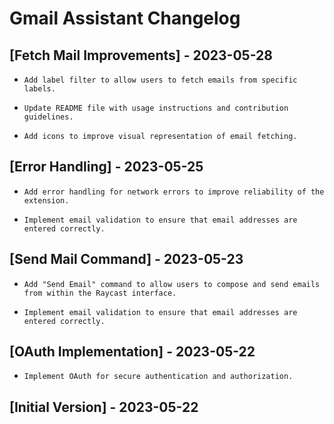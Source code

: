 # Gmail Assistant Changelog

## [Fetch Mail Improvements] - 2023-05-28

-     Add label filter to allow users to fetch emails from specific labels.
-     Update README file with usage instructions and contribution guidelines.
-     Add icons to improve visual representation of email fetching.

## [Error Handling] - 2023-05-25

-     Add error handling for network errors to improve reliability of the extension.
-     Implement email validation to ensure that email addresses are entered correctly.

## [Send Mail Command] - 2023-05-23

-     Add "Send Email" command to allow users to compose and send emails from within the Raycast interface.
-     Implement email validation to ensure that email addresses are entered correctly.

## [OAuth Implementation] - 2023-05-22

-     Implement OAuth for secure authentication and authorization.

## [Initial Version] - 2023-05-22
